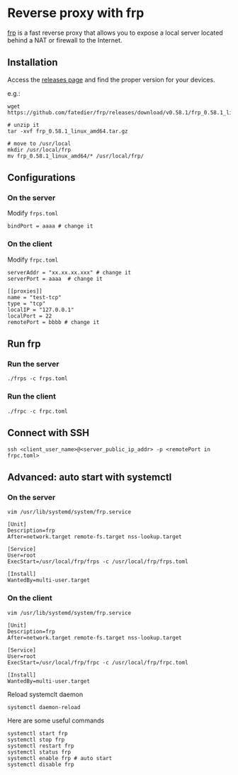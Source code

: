 # Reverse proxy with frp

[frp](https://github.com/fatedier/frp) is a fast reverse proxy that allows you to expose a local server located behind a NAT or firewall to the Internet.

## Installation
Access the [releases page](https://github.com/fatedier/frp/releases) and find the proper version for your devices.

e.g.: 
```shell
wget https://github.com/fatedier/frp/releases/download/v0.58.1/frp_0.58.1_linux_amd64.tar.gz

# unzip it
tar -xvf frp_0.58.1_linux_amd64.tar.gz 

# move to /usr/local
mkdir /usr/local/frp
mv frp_0.58.1_linux_amd64/* /usr/local/frp/
```

## Configurations
### On the server
Modify `frps.toml`
```shell
bindPort = aaaa # change it
```

### On the client
Modify `frpc.toml`

```shell
serverAddr = "xx.xx.xx.xxx" # change it
serverPort = aaaa  # change it

[[proxies]]
name = "test-tcp"
type = "tcp"
localIP = "127.0.0.1"
localPort = 22
remotePort = bbbb # change it
```


## Run frp
### Run the server
```shell
./frps -c frps.toml
```

### Run the client
```shell
./frpc -c frpc.toml
```

## Connect with SSH
```shell
ssh <client_user_name>@<server_public_ip_addr> -p <remotePort in frpc.toml>
```

## Advanced: auto start with systemctl

### On the server
```shell
vim /usr/lib/systemd/system/frp.service
```

```
[Unit]
Description=frp
After=network.target remote-fs.target nss-lookup.target

[Service]
User=root
ExecStart=/usr/local/frp/frps -c /usr/local/frp/frps.toml

[Install]
WantedBy=multi-user.target
```


### On the client
```shell
vim /usr/lib/systemd/system/frp.service
```

```
[Unit]
Description=frp
After=network.target remote-fs.target nss-lookup.target

[Service]
User=root
ExecStart=/usr/local/frp/frpc -c /usr/local/frp/frpc.toml

[Install]
WantedBy=multi-user.target
```


Reload systemclt daemon
```shell
systemctl daemon-reload
```

Here are some useful commands
```shell
systemctl start frp
systemctl stop frp
systemctl restart frp
systemctl status frp
systemctl enable frp # auto start
systemctl disable frp
```
